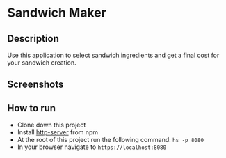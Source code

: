 # Sandwich Maker

## Description
Use this application to select sandwich ingredients and get a final cost for your sandwich creation.


## Screenshots


## How to run
* Clone down this project
* Install [http-server](https://www.npmjs.com/package/http-server) from npm
* At the root of this project run the following command: `hs -p 8080`
* In your browser navigate to `https://localhost:8080`
